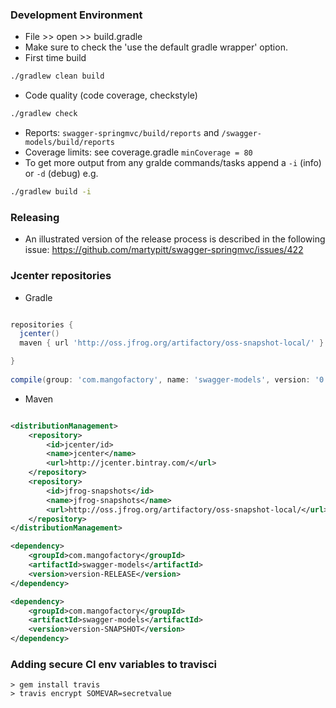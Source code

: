 ### Development Environment

- File >> open >> build.gradle
- Make sure to check the 'use the default gradle wrapper' option.
- First time build

```bash
./gradlew clean build

```

- Code quality (code coverage, checkstyle)

```bash
./gradlew check
```
- Reports: `swagger-springmvc/build/reports` and `/swagger-models/build/reports`
- Coverage limits: see coverage.gradle `minCoverage = 80` 
- To get more output from any gralde commands/tasks append a `-i` (info) or `-d` (debug) e.g.
```bash
./gradlew build -i

```

### Releasing
- An illustrated version of the release process is described in the following issue: https://github.com/martypitt/swagger-springmvc/issues/422

### Jcenter repositories

- Gradle
```groovy

repositories {
  jcenter()
  maven { url 'http://oss.jfrog.org/artifactory/oss-snapshot-local/' }

}
 
compile(group: 'com.mangofactory', name: 'swagger-models', version: '0.7.80')

```

- Maven

```xml

<distributionManagement>
    <repository>
        <id>jcenter/id>
        <name>jcenter</name>
        <url>http://jcenter.bintray.com/</url>
    </repository>
    <repository>
        <id>jfrog-snapshots</id>
        <name>jfrog-snapshots</name>
        <url>http://oss.jfrog.org/artifactory/oss-snapshot-local/</url>
    </repository>
</distributionManagement>

<dependency>
    <groupId>com.mangofactory</groupId>
    <artifactId>swagger-models</artifactId>
    <version>version-RELEASE</version>
</dependency>

<dependency>
    <groupId>com.mangofactory</groupId>
    <artifactId>swagger-models</artifactId>
    <version>version-SNAPSHOT</version>
</dependency>

```


### Adding secure CI env variables to travisci
```
> gem install travis
> travis encrypt SOMEVAR=secretvalue

```